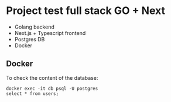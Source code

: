 # Project test full stack GO + Next

- Golang backend
- Next.js + Typescript frontend
- Postgres DB
- Docker


## Docker
To check the content of the database:

```
docker exec -it db psql -U postgres
select * from users;
```

